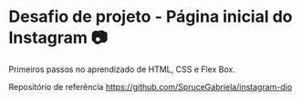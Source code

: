 # Desafio de projeto - Página inicial do Instagram :camera:

Primeiros passos no aprendizado de HTML, CSS e Flex Box.

Repositório de referência https://github.com/SpruceGabriela/instagram-dio